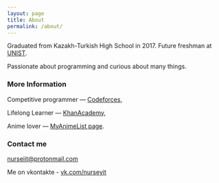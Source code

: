 ```yaml
---
layout: page
title: About
permalink: /about/
---
```


Graduated from Kazakh-Turkish High School in 2017.
Future freshman at [UNIST](http://unist.ac.kr).

Passionate about programming and curious about many things.

### More Information

Competitive programmer — [Codeforces](http://codeforces.com/nurseiit),

Lifelong Learner — [KhanAcademy](https://www.khanacademy.org/profile/nurseiit/),

Anime lover — [MyAnimeList page](https://myanimelist.net/profile/Nurseyit).

### Contact me

[nurseiit@protonmail.com](mailto:nurseiit@protonmail.com)

Me on vkontakte - [vk.com/nurseyit](http://vk.com/nurseyit)

